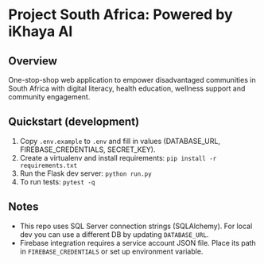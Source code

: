 # Project South Africa: Powered by iKhaya AI

## Overview
One-stop-shop web application to empower disadvantaged communities in South Africa with digital literacy, health education, wellness support and community engagement.

## Quickstart (development)
1. Copy `.env.example` to `.env` and fill in values (DATABASE_URL, FIREBASE_CREDENTIALS, SECRET_KEY).
2. Create a virtualenv and install requirements: `pip install -r requirements.txt`
3. Run the Flask dev server: `python run.py`
4. To run tests: `pytest -q`

## Notes
- This repo uses SQL Server connection strings (SQLAlchemy). For local dev you can use a different DB by updating `DATABASE_URL`.
- Firebase integration requires a service account JSON file. Place its path in `FIREBASE_CREDENTIALS` or set up environment variable.
